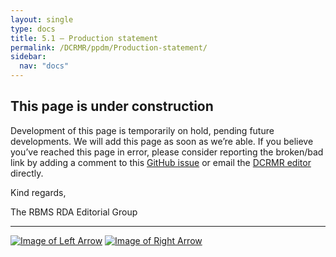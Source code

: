 ```yaml
---
layout: single
type: docs
title: 5.1 — Production statement
permalink: /DCRMR/ppdm/Production-statement/
sidebar:
  nav: "docs"
---
```


## This page is under construction

Development of this page is temporarily on hold, pending future developments. We will add this page as soon as we’re able. If you believe you’ve reached this page in error, please consider reporting the broken/bad link by adding a comment to this [GitHub issue](https://github.com/rbms-bsc/DCRMR/issues/26) or email the [DCRMR editor](mailto:dcrm.rda@gmail.com) directly.

Kind regards,

The RBMS RDA Editorial Group

---

[![Image of Left Arrow](https://rbms-bsc.github.io/DCRMR/assets/pictures/navigation/Arrow_Left.png "5 — Production, Publication, Distribution, Manufacture")](/DCRMR/ppdm/) [![Image of Right Arrow](https://rbms-bsc.github.io/DCRMR/assets/pictures/navigation/Arrow_Right.png "5.2 — Publication statement")](/DCRMR/ppdm/Publication-statement/)